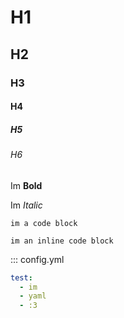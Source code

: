 # H1
## H2
### H3
#### H4
##### H5
###### H6

Im **Bold**

Im *Italic*

```
im a code block
```

`im an inline code block`

::: config.yml
  ```yml
  test:
    - im
    - yaml
    - :3
  ```

